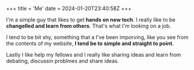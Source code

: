 +++
title = 'Me'
date = 2024-01-20T23:40:58Z
+++


I'm a simple guy that likes to get **hands on new tech**. I really like to be **changelled and learn from others**. That's what I'm looking on a job.

I tend to be bit shy, something that a I've been imporving, like you see from the contents of my website, **I tend be to simple and straight to point**.


Lastly I like help my fellows and I really like sharing ideas and learn from debating, discussin problmes and share ideas.
